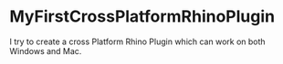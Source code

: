 # MyFirstCrossPlatformRhinoPlugin
I try to create a cross Platform Rhino Plugin which can work on both Windows and Mac.
